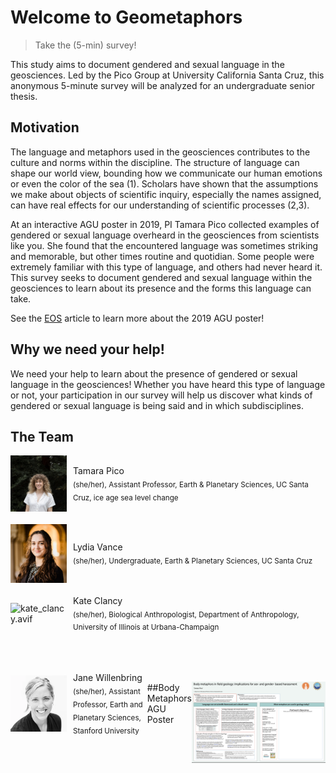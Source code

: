 # Welcome to Geometaphors 

<!-- Global site tag (gtag.js) - Google Analytics -->
<script async src="https://www.googletagmanager.com/gtag/js?id=G-1YZHSGQYW1"></script>
<script>
  window.dataLayer = window.dataLayer || [];
  function gtag(){dataLayer.push(arguments);}
  gtag('js', new Date());

  gtag('config', 'G-1YZHSGQYW1');
</script>
> Take the (5-min) survey!

This study aims to document gendered and sexual language in the geosciences. Led by the Pico Group at University California Santa Cruz, this anonymous 5-minute survey will be analyzed for an undergraduate senior thesis.

## Motivation 
The language and metaphors used in the geosciences contributes to the culture and norms within the discipline. The structure of language can shape our world view, bounding how we communicate our human emotions or even the color of the sea (1). Scholars have shown that the assumptions we make about objects of scientific inquiry, especially the names assigned, can have real effects for our understanding of scientific processes (2,3).

At an interactive AGU poster in 2019, PI Tamara Pico collected examples of gendered or sexual language overheard in the geosciences from scientists like you. She found that the encountered language was sometimes striking and memorable, but other times routine and quotidian. Some people were extremely familiar with this type of language, and others had never heard it. This survey seeks to document gendered and sexual language within the geosciences to learn about its presence and the forms this language can take.

See the <a href="https://eos.org/articles/body-based-jargon-can-be-harassment-when-it-turns-sexual" target="_blank">EOS</a> article to learn more about the 2019 AGU poster!

## Why we need your help!
We need your help to learn about the presence of gendered or sexual language in the geosciences! Whether you have heard this type of language or not, your participation in our survey will help us discover what kinds of gendered or sexual language is being said and in which subdisciplines.

## The Team

<div style="display: flex; align-items: center; margin-bottom: 20px;">
  <img src="Tamara.jpg" alt="Tamara.jpg" width="90" style="margin-right: 10px;">
  <div>
    Tamara Pico<br>
    <sub> (she/her), Assistant Professor, Earth & Planetary Sciences, UC Santa Cruz, ice age sea level change </sub>
  </div>
</div>

<div style="display: flex; align-items: center; margin-bottom: 20px;">
  <img src="lyd.JPG" alt="lyd.JPG" width="90" style="margin-right: 10px;">
  <div>
    Lydia Vance<br>
    <sub> (she/her), Undergraduate, Earth & Planetary Sciences, UC Santa Cruz </sub>
  </div>
</div>

<div style="display: flex; align-items: center; margin-bottom: 20px;">
  <img src="kate_clancy.avif" alt="kate_clancy.avif" width="90" style="margin-right: 10px;">
  <div>
    Kate Clancy<br>
    <sub> (she/her), Biological Anthropologist, Department of Anthropology, University of Illinois at Urbana-Champaign </sub>
  </div>
</div>

<div style="display: flex; align-items: center; margin-bottom: 20px;">
  <img src="jane-k-willenbring.webp" alt="jane-k-willenbring.webp" width="90" style="margin-right: 10px;">
  <div>
    Jane Willenbring<br>
    <sub> (she/her), Assistant Professor, Earth and Planetary Sciences, Stanford University </sub>
  </div>

##Body Metaphors AGU Poster 
<div style="clear: both; text-align: center; margin-top: 30px;">
  <img src="IMG_1836.jpg" alt="Body Metaphors AGU Poster" width="800" style="margin-top: 30px; display: block; margin-left: auto; margin-right: auto;">
</div>
